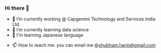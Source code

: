 ### Hi there 👋

<!--
**SHUBHAM-HARINKHEDE/SHUBHAM-HARINKHEDE** is a ✨ _special_ ✨ repository because its `README.md` (this file) appears on your GitHub profile.

Here are some ideas to get you started:
-->

- 🔭 I’m currently working @ <i class="ace-icon fa fa-leaf blue"></i>Capgemini Technology and Services India Ltd.
- 🌱 I’m currently learning data science
- 💬 I'm learning Japanese language
<!--
- 👯 I’m looking to collaborate on improving my repsitories.
- 🤔 I’m looking for help with ...
- 💬 Ask me about ...
-->
- 📫 How to reach me: you can email me @shubham.harin@gmail.com
<!--
- 😄 Pronouns: ...
- ⚡ Fun fact: ...
-->
